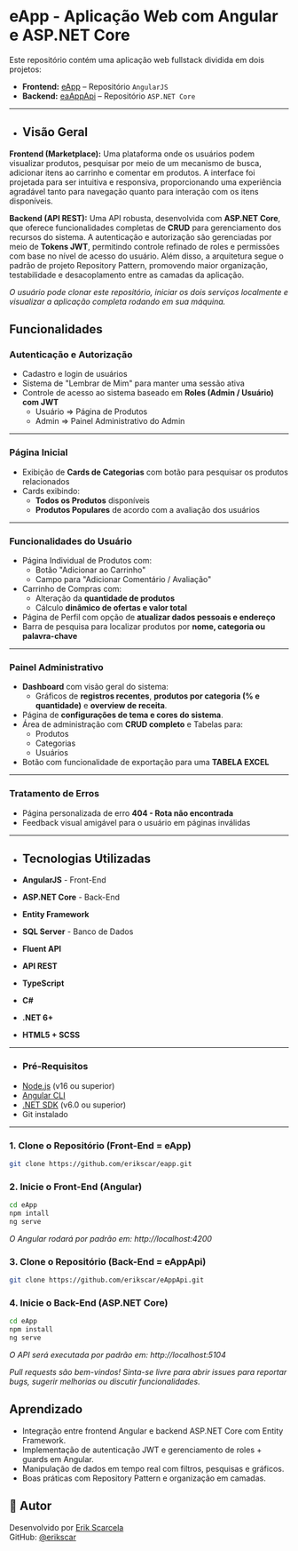 # eApp - Aplicação Web com Angular e ASP.NET Core

Este repositório contém uma aplicação web fullstack dividida em dois projetos:

- **Frontend:** [eApp](https://github.com/erikscar/eapp) – Repositório `AngularJS`
- **Backend:** [eaAppApi](https://github.com/erikscar/eAppApi) – Repositório `ASP.NET Core`
---

- ## Visão Geral

**Frontend (Marketplace):** Uma plataforma onde os usuários podem visualizar produtos, pesquisar por meio de um mecanismo de busca, adicionar itens ao carrinho e comentar em produtos. A interface foi projetada para ser intuitiva e responsiva, proporcionando uma experiência agradável tanto para navegação quanto para interação com os itens disponíveis.

**Backend (API REST):** Uma API robusta, desenvolvida com **ASP.NET Core**, que oferece funcionalidades completas de **CRUD** para gerenciamento dos recursos do sistema. A autenticação e autorização são gerenciadas por meio de **Tokens JWT**, permitindo controle refinado de roles e permissões com base no nível de acesso do usuário. Além disso, a arquitetura segue o padrão de projeto Repository Pattern, promovendo maior organização, testabilidade e desacoplamento entre as camadas da aplicação.

*O usuário pode clonar este repositório, iniciar os dois serviços localmente e visualizar a aplicação completa rodando em sua máquina.*

## Funcionalidades

### Autenticação e Autorização
- Cadastro e login de usuários
- Sistema de "Lembrar de Mim" para manter uma sessão ativa
- Controle de acesso ao sistema baseado em **Roles (Admin / Usuário) com JWT**
  - Usuário => Página de Produtos
  - Admin   => Painel Administrativo do Admin

---
 
### Página Inicial
- Exibição de **Cards de Categorias** com botão para pesquisar os produtos relacionados
- Cards exibindo:
  - **Todos os Produtos** disponíveis
  - **Produtos Populares** de acordo com a avaliação dos usuários
 
---

### Funcionalidades do Usuário
- Página Individual de Produtos com:
  - Botão "Adicionar ao Carrinho"
  - Campo para "Adicionar Comentário / Avaliação"
- Carrinho de Compras com:
  - Alteração da **quantidade de produtos**
  - Cálculo **dinâmico de ofertas e valor total**
- Página de Perfil com opção de **atualizar dados pessoais e endereço**
- Barra de pesquisa para localizar produtos por **nome, categoria ou palavra-chave**

---

### Painel Administrativo
- **Dashboard** com visão geral do sistema:
  - Gráficos de **registros recentes**, **produtos por categoria (% e quantidade)** e **overview de receita**.
- Página de **configurações de tema e cores do sistema**.
- Área de administração com **CRUD completo** e Tabelas para:
  - Produtos
  - Categorias
  - Usuários
- Botão com funcionalidade de exportação para uma **TABELA EXCEL**
 
---

### Tratamento de Erros
- Página personalizada de erro **404 - Rota não encontrada**
- Feedback visual amigável para o usuário em páginas inválidas

---

- ## Tecnologias Utilizadas

- **AngularJS** - Front-End
- **ASP.NET Core** - Back-End
- **Entity Framework**
- **SQL Server** - Banco de Dados
- **Fluent API**
- **API REST**
- **TypeScript**
- **C#**
- **.NET 6+**
- **HTML5 + SCSS**

---
- ### Pré-Requisitos
- [Node.js](https://nodejs.org/) (v16 ou superior)
- [Angular CLI](https://angular.dev/installation)
- [.NET SDK](https://dotnet.microsoft.com/en-us/download) (v6.0 ou superior)
- Git instalado
---

### 1. Clone o Repositório (Front-End = eApp)

```bash
git clone https://github.com/erikscar/eapp.git
```

### 2. Inicie o Front-End (Angular)

```bash
cd eApp
npm intall
ng serve
```
*O Angular rodará por padrão em: http://localhost:4200*

### 3. Clone o Repositório (Back-End = eAppApi)

```bash
git clone https://github.com/erikscar/eAppApi.git
```

### 4. Inicie o Back-End (ASP.NET Core)

```bash
cd eApp
npm install
ng serve
```
*O API será executada por padrão em: http://localhost:5104*

*Pull requests são bem-vindos! Sinta-se livre para abrir issues para reportar bugs, sugerir melhorias ou discutir funcionalidades.*


## Aprendizado 

- Integração entre frontend Angular e backend ASP.NET Core com Entity Framework.
- Implementação de autenticação JWT e gerenciamento de roles + guards em Angular.
- Manipulação de dados em tempo real com filtros, pesquisas e gráficos.
- Boas práticas com Repository Pattern e organização em camadas.

## 👤 Autor

Desenvolvido por [Erik Scarcela](https://www.linkedin.com/in/erik-scarcela)  
GitHub: [@erikscar](https://github.com/erikscar)

